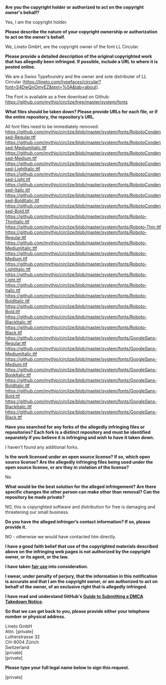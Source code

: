 **Are you the copyright holder or authorized to act on the copyright owner's behalf?**

Yes, I am the copyright holder.

**Please describe the nature of your copyright ownership or authorization to act on the owner's behalf.**

We, Lineto GmbH, are the copyright owner of the font LL Circular.

**Please provide a detailed description of the original copyrighted work that has allegedly been infringed. If possible, include a URL to where it is posted online.**

We are a Swiss Typefoundry and the owner and sole distributer of LL Circular (https://lineto.com/typefaces/circular?font=S4DwQnOmyEZ&text=%0A&tab=about).

The Font is available as a free download on Github: https://github.com/mythio/circlize/tree/master/system/fonts

**What files should be taken down? Please provide URLs for each file, or if the entire repository, the repository’s URL.**

All font files need to be immediately removed:  
https://github.com/mythio/circlize/blob/master/system/fonts/RobotoCondensed-Regular.ttf  
https://github.com/mythio/circlize/blob/master/system/fonts/RobotoCondensed-MediumItalic.ttf  
https://github.com/mythio/circlize/blob/master/system/fonts/RobotoCondensed-Medium.ttf  
https://github.com/mythio/circlize/blob/master/system/fonts/RobotoCondensed-LightItalic.ttf  
https://github.com/mythio/circlize/blob/master/system/fonts/RobotoCondensed-Light.ttf  
https://github.com/mythio/circlize/blob/master/system/fonts/RobotoCondensed-Italic.ttf  
https://github.com/mythio/circlize/blob/master/system/fonts/RobotoCondensed-BoldItalic.ttf  
https://github.com/mythio/circlize/blob/master/system/fonts/RobotoCondensed-Bold.ttf  
https://github.com/mythio/circlize/blob/master/system/fonts/Roboto-ThinItalic.ttf  
https://github.com/mythio/circlize/blob/master/system/fonts/Roboto-Thin.ttf  
https://github.com/mythio/circlize/blob/master/system/fonts/Roboto-Regular.ttf  
https://github.com/mythio/circlize/blob/master/system/fonts/Roboto-MediumItalic.ttf  
https://github.com/mythio/circlize/blob/master/system/fonts/Roboto-Medium.ttf  
https://github.com/mythio/circlize/blob/master/system/fonts/Roboto-LightItalic.ttf  
https://github.com/mythio/circlize/blob/master/system/fonts/Roboto-Light.ttf  
https://github.com/mythio/circlize/blob/master/system/fonts/Roboto-Italic.ttf  
https://github.com/mythio/circlize/blob/master/system/fonts/Roboto-BoldItalic.ttf  
https://github.com/mythio/circlize/blob/master/system/fonts/Roboto-Bold.ttf  
https://github.com/mythio/circlize/blob/master/system/fonts/Roboto-BlackItalic.ttf  
https://github.com/mythio/circlize/blob/master/system/fonts/Roboto-Black.ttf  
https://github.com/mythio/circlize/blob/master/system/fonts/GoogleSans-Regular.ttf  
https://github.com/mythio/circlize/blob/master/system/fonts/GoogleSans-MediumItalic.ttf  
https://github.com/mythio/circlize/blob/master/system/fonts/GoogleSans-Medium.ttf  
https://github.com/mythio/circlize/blob/master/system/fonts/GoogleSans-BookItalic.ttf  
https://github.com/mythio/circlize/blob/master/system/fonts/GoogleSans-BoldItalic.ttf  
https://github.com/mythio/circlize/blob/master/system/fonts/GoogleSans-Bold.ttf  
https://github.com/mythio/circlize/blob/master/system/fonts/GoogleSans-BlackItalic.ttf  
https://github.com/mythio/circlize/blob/master/system/fonts/GoogleSans-Black.ttf  

**Have you searched for any forks of the allegedly infringing files or repositories? Each fork is a distinct repository and must be identified separately if you believe it is infringing and wish to have it taken down.**

I haven't found any additional forks.

**Is the work licensed under an open source license? If so, which open source license? Are the allegedly infringing files being used under the open source license, or are they in violation of the license?**

No

**What would be the best solution for the alleged infringement? Are there specific changes the other person can make other than removal? Can the repository be made private?**

NO, this is copyrighted software and distribution for free is damaging and threatening our small business.

**Do you have the alleged infringer’s contact information? If so, please provide it.**

NO - otherwise we would have contacted him directly.

**I have a good faith belief that use of the copyrighted materials described above on the infringing web pages is not authorized by the copyright owner, or its agent, or the law.**

**I have taken <a href="https://www.lumendatabase.org/topics/22">fair use</a> into consideration.**

**I swear, under penalty of perjury, that the information in this notification is accurate and that I am the copyright owner, or am authorized to act on behalf of the owner, of an exclusive right that is allegedly infringed.**

**I have read and understand GitHub's <a href="https://help.github.com/articles/guide-to-submitting-a-dmca-takedown-notice/">Guide to Submitting a DMCA Takedown Notice</a>.**

**So that we can get back to you, please provide either your telephone number or physical address.**

Lineto GmbH  
Attn. [private]  
Lutherstrasse 32  
CH-8004 Zürich  
Switzerland  
[private]  
[private]

**Please type your full legal name below to sign this request.**

[private]
